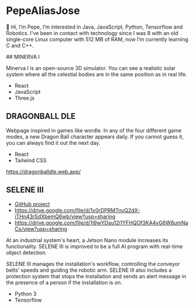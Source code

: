 # PepeAliasJose

👋 Hi, I’m Pepe, I’m interested in Java, JavaScript, Python, Tensorflow and Robotics.
I've been in contact with technology since I was 8 with an old single-core Linux computer with 512 MB of RAM,
now I’m currently learning C and C++.

## MINERVA I

Minerva I is an open-source 3D simulator. You can see a realistic solar system where all the celestial bodies are in the same position as in real life.

- React
- JavaScript
- Three.js

## DRAGONBALL DLE

Webpage inspired in games like wordle.
In any of the four different game modes, a new Dragon Ball character appears daily. If you cannot guess it, you can always find it out the next day.

- React
- Tailwind CSS

https://dragonballdle.web.app/


## SELENE III

  - [GitHub project](https://github.com/PepeAliasJose/SELENE)
  - https://drive.google.com/file/d/1v0rDPRMTnyQ2dX-iTHn43rSdXbemQ6wb/view?usp=sharing
  - https://drive.google.com/file/d/1i9wYDsu12i1YFHQOf3KA4yG6W8umNaCs/view?usp=sharing

At an industrial system's heart, a Jetson Nano module increases its functionality. SELENE III is improved to be a full AI program with real-time object detection.

SELENE III manages the installation's workflow, controlling the conveyor belts' speeds and guiding the robotic arm. SELENE III also includes a protection system that stops the installation and sends an alert message in the presence of a person if the installation is on.

- Python 3
- Tensorflow
<!---
PepeAliasJose/PepeAliasJose is a ✨ special ✨ repository because its `README.md` (this file) appears on your GitHub profile.
You can click the Preview link to take a look at your changes.
--->
